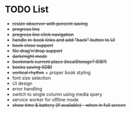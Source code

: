# TODO List

* ~~resize observer with percent saving~~
* ~~progress line~~
* ~~progress line click navigation~~
* ~~handle in-book links and add "back" button to UI~~
* ~~book close support~~
* ~~file drag'n'drop support~~
* ~~dark/night mode~~
* ~~bookmark current place (localStorage? IDB?)~~
* ~~books saving (IDB)~~
* ~~vertical rhythm~~ + proper book styling
* font size selection
* UI design
* error handling
* switch to single column using media query
* service worker for offline mode
* ~~show time & battery (if available) - when in full screen~~
